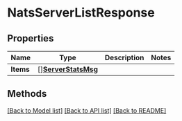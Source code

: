 # NatsServerListResponse

## Properties

Name | Type | Description | Notes
------------ | ------------- | ------------- | -------------
**Items** | [][**ServerStatsMsg**](ServerStatsMsg.md) |  | 

## Methods


[[Back to Model list]](../README.md#documentation-for-models) [[Back to API list]](../README.md#documentation-for-api-endpoints) [[Back to README]](../README.md)


